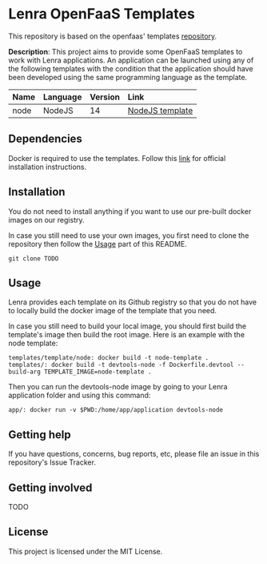 # Lenra OpenFaaS Templates

This repository is based on the openfaas' templates [repository](https://github.com/openfaas/templates).

**Description**:  This project aims to provide some OpenFaaS templates to work with Lenra applications. An application can be launched using any of the following templates with the condition that the application should have been developed using the same programming language as the template.

| Name | Language | Version | Link
|:-----|:---------|:--------|:----
| node | NodeJS | 14 | [NodeJS template](TODO)

## Dependencies

Docker is required to use the templates. Follow this [link](https://docs.docker.com/get-docker/) for official installation instructions. 

## Installation

You do not need to install anything if you want to use our pre-built docker images on our registry.

In case you still need to use your own images, you first need to clone the repository then follow the [Usage](#usage) part of this README.

    git clone TODO

## Usage

Lenra provides each template on its Github registry so that you do not have to locally build the docker image of the template that you need.

In case you still need to build your local image, you should first build the template's image then build the root image. Here is an example with the node template: 

    templates/template/node: docker build -t node-template .
    templates/: docker build -t devtools-node -f Dockerfile.devtool --build-arg TEMPLATE_IMAGE=node-template .

Then you can run the devtools-node image by going to your Lenra application folder and using this command:

    app/: docker run -v $PWD:/home/app/application devtools-node

## Getting help

If you have questions, concerns, bug reports, etc, please file an issue in this repository's Issue Tracker.

## Getting involved

TODO



## License
This project is licensed under the MIT License.
